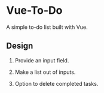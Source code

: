 # Vue-To-Do

A simple to-do list built with Vue.

## Design

1. Provide an input field.

2. Make a list out of inputs.

3. Option to delete completed tasks.